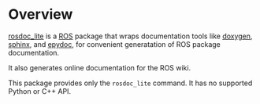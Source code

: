 Overview
========

[rosdoc_lite](http://ros.org/wiki/rosdoc_lite) is a
[ROS](http://ros.org) package that wraps documentation tools like
[doxygen](http://www.doxygen.org), [sphinx](http://sphinx-doc.org),
and [epydoc](http://epydoc.sourceforge.net/), for convenient
generatation of ROS package documentation.

It also generates online documentation for the ROS wiki.

This package provides only the `rosdoc_lite` command.  It has no supported
Python or C++ API.
